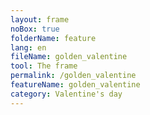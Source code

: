 ```yaml
---
layout: frame
noBox: true
folderName: feature
lang: en
fileName: golden_valentine
tool: The frame
permalink: /golden_valentine
featureName: golden_valentine
category: Valentine's day
---
```

